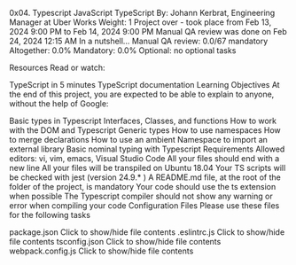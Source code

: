 0x04. Typescript
JavaScript
TypeScript
 By: Johann Kerbrat, Engineering Manager at Uber Works
 Weight: 1
 Project over - took place from Feb 13, 2024 9:00 PM to Feb 14, 2024 9:00 PM
 Manual QA review was done on Feb 24, 2024 12:15 AM
In a nutshell…
Manual QA review: 0.0/67 mandatory
Altogether:  0.0%
Mandatory: 0.0%
Optional: no optional tasks


Resources
Read or watch:

TypeScript in 5 minutes
TypeScript documentation
Learning Objectives
At the end of this project, you are expected to be able to explain to anyone, without the help of Google:

Basic types in Typescript
Interfaces, Classes, and functions
How to work with the DOM and Typescript
Generic types
How to use namespaces
How to merge declarations
How to use an ambient Namespace to import an external library
Basic nominal typing with Typescript
Requirements
Allowed editors: vi, vim, emacs, Visual Studio Code
All your files should end with a new line
All your files will be transpiled on Ubuntu 18.04
Your TS scripts will be checked with jest (version 24.9.* )
A README.md file, at the root of the folder of the project, is mandatory
Your code should use the ts extension when possible
The Typescript compiler should not show any warning or error when compiling your code
Configuration Files
Please use these files for the following tasks

package.json
Click to show/hide file contents
.eslintrc.js
Click to show/hide file contents
tsconfig.json
Click to show/hide file contents
webpack.config.js
Click to show/hide file contents
